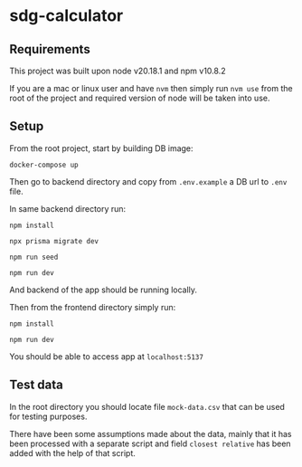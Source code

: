 # sdg-calculator

## Requirements

This project was built upon node v20.18.1 and npm v10.8.2

If you are a mac or linux user and have `nvm` then simply run `nvm use` from the root of the project and required version of node will be taken into use.

## Setup

From the root project, start by building DB image:

```
docker-compose up
```

Then go to backend directory and copy from `.env.example` a DB url to `.env` file.

In same backend directory run:

```
npm install

npx prisma migrate dev

npm run seed

npm run dev
```

And backend of the app should be running locally.

Then from the frontend directory simply run:

```
npm install

npm run dev
```

You should be able to access app at `localhost:5137`

## Test data

In the root directory you should locate file `mock-data.csv` that can be used for testing purposes.

There have been some assumptions made about the data, mainly that it has been processed with a separate script and field `closest relative` has been added with the help of that script.
